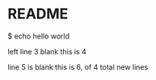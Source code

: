 # README #
$ echo hello world

left line 3 blank this is 4

line 5 is blank this is 6, of 4 total new lines
